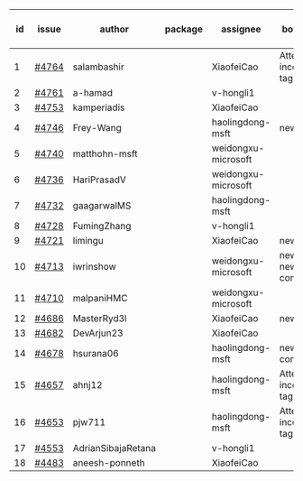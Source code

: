 | id | issue | author | package | assignee | bot advice | created date of issue | target release date | date from target |
| ------ | ------ | ------ | ------ | ------ | ------ | ------ | ------ | :-----: |
| 1 | [#4764](https://github.com/Azure/sdk-release-request/issues/4764) | salambashir |  | XiaofeiCao | Attention to inconsistent tag | 11-13 | 12-22 |  |
| 2 | [#4761](https://github.com/Azure/sdk-release-request/issues/4761) | a-hamad |  | v-hongli1 |  | 11-10 |  | 0 |
| 3 | [#4753](https://github.com/Azure/sdk-release-request/issues/4753) | kamperiadis |  | XiaofeiCao |  | 11-10 | 11-24 |  |
| 4 | [#4746](https://github.com/Azure/sdk-release-request/issues/4746) | Frey-Wang |  | haolingdong-msft | new issue. | 11-09 | 11-24 |  |
| 5 | [#4740](https://github.com/Azure/sdk-release-request/issues/4740) | matthohn-msft |  | weidongxu-microsoft |  | 11-09 | 11-24 |  |
| 6 | [#4736](https://github.com/Azure/sdk-release-request/issues/4736) | HariPrasadV |  | weidongxu-microsoft |  | 11-08 | 11-24 |  |
| 7 | [#4732](https://github.com/Azure/sdk-release-request/issues/4732) | gaagarwalMS |  | haolingdong-msft |  | 11-08 | 11-24 |  |
| 8 | [#4728](https://github.com/Azure/sdk-release-request/issues/4728) | FumingZhang |  | v-hongli1 |  | 11-08 |  | 0 |
| 9 | [#4721](https://github.com/Azure/sdk-release-request/issues/4721) | limingu |  | XiaofeiCao | new issue. | 11-06 | 11-24 |  |
| 10 | [#4713](https://github.com/Azure/sdk-release-request/issues/4713) | iwrinshow |  | weidongxu-microsoft | new issue. new comment. | 11-06 | 11-24 |  |
| 11 | [#4710](https://github.com/Azure/sdk-release-request/issues/4710) | malpaniHMC |  | weidongxu-microsoft |  | 11-03 | 11-24 |  |
| 12 | [#4686](https://github.com/Azure/sdk-release-request/issues/4686) | MasterRyd3l |  | XiaofeiCao | new issue. | 10-26 | 11-24 |  |
| 13 | [#4682](https://github.com/Azure/sdk-release-request/issues/4682) | DevArjun23 |  | XiaofeiCao |  | 10-24 | 11-24 |  |
| 14 | [#4678](https://github.com/Azure/sdk-release-request/issues/4678) | hsurana06 |  | haolingdong-msft | new comment. | 10-23 | 11-24 |  |
| 15 | [#4657](https://github.com/Azure/sdk-release-request/issues/4657) | ahnj12 |  | haolingdong-msft | Attention to inconsistent tag | 10-17 | 11-24 |  |
| 16 | [#4653](https://github.com/Azure/sdk-release-request/issues/4653) | pjw711 |  | haolingdong-msft | Attention to inconsistent tag | 10-13 | 11-24 |  |
| 17 | [#4553](https://github.com/Azure/sdk-release-request/issues/4553) | AdrianSibajaRetana |  | v-hongli1 |  | 09-22 |  | 0 |
| 18 | [#4483](https://github.com/Azure/sdk-release-request/issues/4483) | aneesh-ponneth |  | XiaofeiCao |  | 08-31 | 09-22 |  |
